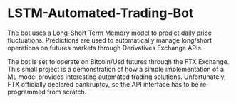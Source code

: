 # LSTM-Automated-Trading-Bot
The bot uses a Long-Short Term Memory model to predict daily price fluctuations. Predictions are used to automatically manage long/short operations on futures markets through Derivatives Exchange APIs. 

The bot is set to operate on Bitcoin/Usd futures through the FTX Exchange. This small project is a demonstration of how a simple implementation of a ML model provides interesting automated trading solutions. Unfortunately, FTX officially declared bankruptcy, so the API interface has to be re-programmed from scratch.
